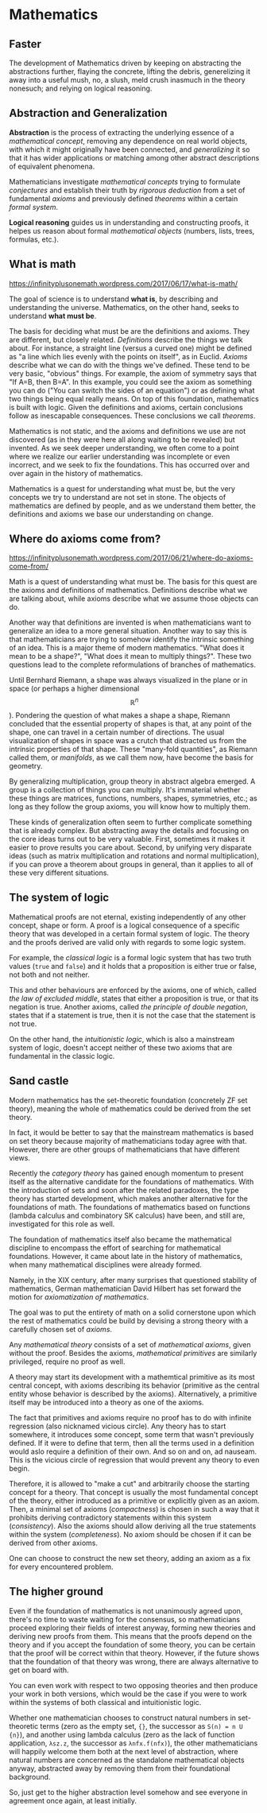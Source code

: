 # Mathematics

## Faster

The development of Mathematics driven by keeping on abstracting the abstractions further, flaying the concrete, lifting the debris, generelizing it away into a useful mush, no, a slush, meld crush inasmuch in the theory nonesuch; and relying on logical reasoning.



## Abstraction and Generalization

**Abstraction** is the process of extracting the underlying essence of a *mathematical concept*, removing any dependence on real world objects, with which it might originally have been connected, and *generalizing* it so that it has wider applications or matching among other abstract descriptions of equivalent phenomena.

Mathematicians investigate *mathematical concepts* trying to formulate *conjectures* and establish their truth by *rigorous deduction* from a set of fundamental *axioms* and previously defined *theorems* within a certain *formal system*.

**Logical reasoning** guides us in understanding and constructing proofs, it helpes us reason about formal *mathematical objects* (numbers, lists, trees, formulas, etc.).


## What is math

https://infinityplusonemath.wordpress.com/2017/06/17/what-is-math/

The goal of science is to understand **what is**, by describing and understanding the universe. Mathematics, on the other hand, seeks to understand **what must be**.

The basis for deciding what must be are the definitions and axioms. They are different, but closely related. *Definitions* describe the things we talk about. For instance, a straight line (versus a curved one) might be defined as "a line which lies evenly with the points on itself", as in Euclid. *Axioms* describe what we can do with the things we've defined. These tend to be very basic, "obvious" things. For example, the axiom of symmetry says that "If A=B, then B=A". In this example, you could see the axiom as something you can do ("You can switch the sides of an equation") or as defining what two things being equal really means. On top of this foundation, mathematics is built with logic. Given the definitions and axioms, certain conclusions follow as inescapable consequences. These conclusions we call *theorems*.

Mathematics is not static, and the axioms and definitions we use are not discovered (as in they were here all along waiting to be revealed) but invented. As we seek deeper understanding, we often come to a point where we realize our earlier understanding was incomplete or even incorrect, and we seek to fix the foundations. This has occurred over and over again in the history of mathematics.

Mathematics is a quest for understanding what must be, but the very concepts we try to understand are not set in stone. The objects of mathematics are defined by people, and as we understand them better, the definitions and axioms we base our understanding on change.

## Where do axioms come from?
https://infinityplusonemath.wordpress.com/2017/06/21/where-do-axioms-come-from/

Math is a quest of understanding what must be. The basis for this quest are the axioms and definitions of mathematics. Definitions describe what we are talking about, while axioms describe what we assume those objects can do.

Another way that definitions are invented is when mathematicians want to generalize an idea to a more general situation. Another way to say this is that mathematicians are trying to somehow identify the intrinsic something of an idea. This is a major theme of modern mathematics. "What does it mean to be a shape?", "What does it mean to multiply things?". These two questions lead to the complete reformulations of branches of mathematics.

Until Bernhard Riemann, a shape was always visualized in the plane or in space (or perhaps a higher dimensional $$\mathbb{R}^n$$). Pondering the question of what makes a shape a shape, Riemann concluded that the essential property of shapes is that, at any point of the shape, one can travel in a certain number of directions. The usual visualization of shapes in space was a crutch that distracted us from the intrinsic properties of that shape. These "many-fold quantities", as Riemann called them, or *manifolds*, as we call them now, have become the basis for geometry.

By generalizing multiplication, group theory in abstract algebra emerged. A group is a collection of things you can multiply. It's immaterial whether these things are matrices, functions, numbers, shapes, symmetries, etc.; as long as they follow the group axioms, you will know how to multiply them.

These kinds of generalization often seem to further complicate something that is already complex. But abstracting away the details and focusing on the core ideas turns out to be very valuable. First, sometimes it makes it easier to prove results you care about. Second, by unifying very disparate ideas (such as matrix multiplication and rotations and normal multiplication), if you can prove a theorem about groups in general, than it applies to all of these very different situations.


## The system of logic

Mathematical proofs are not eternal, existing independently of any other concept, shape or form. A proof is a logical consequence of a specific theory that was developed in a certain formal system of logic. The theory and the proofs derived are valid only with regards to some logic system.

For example, the *classical logic* is a formal logic system that has two truth values (`true` and `false`) and it holds that a proposition is either true or false, not both and not neither.

This and other behaviours are enforced by the axioms, one of which, called *the law of excluded middle*, states that either a proposition is true, or that its negation is true. Another axioms, called *the principle of double negation*, states that if a statement is true, then it is not the case that the statement is not true.

On the other hand, the *intuitionistic logic*, which is also a mainstream system of logic, doesn't accept neither of these two axioms that are fundamental in the classic logic.


## Sand castle

Modern mathematics has the set-theoretic foundation (concretely ZF set theory), meaning the whole of mathematics could be derived from the set theory.

In fact, it would be better to say that the mainstream mathematics is based on set theory because majority of mathematicians today agree with that. However, there are other groups of mathematicians that have different views.

Recently the *category theory* has gained enough momentum to present itself as the alternative candidate for the foundations of mathematics. With the introduction of sets and soon after the related paradoxes, the type theory has started development, which makes another alternative for the foundations of math. The foundations of mathematics based on functions (lambda calculus and combinatory SK calculus) have been, and still are, investigated for this role as well.

The foundation of mathematics itself also became the mathematical discipline to encompass the effort of searching for mathematical foundations. However, it came about late in the history of mathematics, when many mathematical disciplines were already formed.

Namely, in the XIX century, after many surprises that questioned stability of mathematics, German mathematician David Hilbert has set forward the motion for *axiomatization of mathematics*.

The goal was to put the entirety of math on a solid cornerstone upon which the rest of mathematics could be build by devising a strong theory with a carefully chosen set of *axioms*.

Any *mathematical theory* consists of a set of *mathematical axioms*, given without the proof. Besides the axioms, *mathematical primitives* are similarly privileged, require no proof as well.

A theory may start its development with a mathemtical primitive as its most central concept, with axioms describing its behavior (primitive as the central entity whose behavior is described by the axioms). Alternatively, a primitive itself may be introduced into a theory as one of the axioms.

The fact that primitives and axioms require no proof has to do with infinite regression (also nicknamed vicious circle). Any theory has to start somewhere, it introduces some concept, some term that wasn't previously defined. If it were to define that term, then all the terms used in a definition would aslo require a definition of their own. And so on and on, ad nauseam. This is the vicious circle of regression that would prevent any theory to even begin.

Therefore, it is allowed to "make a cut" and arbitrarily choose the starting concept for a theory. That concept is usually the most fundamental concept of the theory, either introduced as a primitive or explicitly given as an axiom. Then, a minimal set of axioms (*compactness*) is chosen in such a way that it prohibits deriving contradictory statements within this system (*consistency*). Also the axioms should allow deriving all the true statements within the system (*completeness*). No axiom should be chosen if it can be derived from other axioms.

One can choose to construct the new set theory, adding an axiom as a fix for every encountered problem.



## The higher ground

Even if the foundation of mathematics is not unanimously agreed upon, there's no time to waste waiting for the consensus, so mathematicians proceed exploring their fields of interest anyway, forming new theories and deriving new proofs from them. This means that the proofs depend on the theory and if you accept the foundation of some theory, you can be certain that the proof will be correct within that theory. However, if the future shows that the foundation of that theory was wrong, there are always alternative to get on board with.

You can even work with respect to two opposing theories and then produce your work in both versions, which would be the case if you were to work within the systems of both classical and intuitionistic logic.

Whether one mathematician chooses to construct natural numbers in set-theoretic terms (zero as the empty set, `{}`, the successor as `S(n) = n U {n}`), and another using lambda calculus (zero as the lack of function application, `λsz.z`, the successor as `λnfx.f(nfx)`), the other mathematicians will happily welcome them both at the next level of abstraction, where natural numbers are concerned as the standalone mathematical objects anyway, abstracted away by removing them from their foundational background.

So, just get to the higher abstraction level somehow and see everyone in agreement once again, at least initially.
